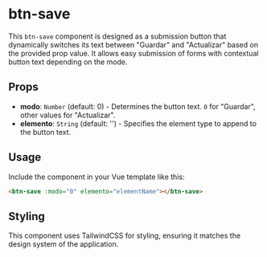 
# btn-save

This `btn-save` component is designed as a submission button that dynamically switches its text between "Guardar" and "Actualizar" based on the provided prop value. It allows easy submission of forms with contextual button text depending on the mode.

## Props

- **modo**: `Number` (default: 0) - Determines the button text. `0` for "Guardar", other values for "Actualizar".
- **elemento**: `String` (default: '') - Specifies the element type to append to the button text.

## Usage

Include the component in your Vue template like this:

```html
<btn-save :modo="0" elemento="elementName"></btn-save>
```

## Styling

This component uses TailwindCSS for styling, ensuring it matches the design system of the application.
